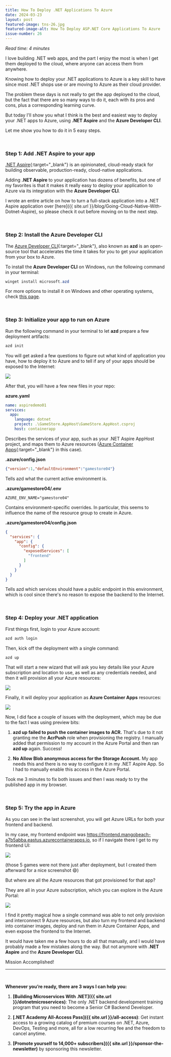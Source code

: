 ```yaml
---
title: How To Deploy .NET Applications To Azure
date: 2024-03-23
layout: post
featured-image: tns-26.jpg
featured-image-alt: How To Deploy ASP.NET Core Applications To Azure
issue-number: 26
---
```


*Read time: 4 minutes*

I love building .NET web apps, and the part I enjoy the most is when I get them deployed to the cloud, where anyone can access them from anywhere.

Knowing how to deploy your .NET applications to Azure is a key skill to have since most .NET shops use or are moving to Azure as their cloud provider.

The problem these days is not really to get the app deployed to the cloud, but the fact that there are so many ways to do it, each with its pros and cons, plus a corresponding learning curve.

But today I'll show you what I think is the best and easiest way to deploy your .NET apps to Azure, using **.NET Aspire** and the **Azure Developer CLI**.

Let me show you how to do it in 5 easy steps.

<br/>

### **Step 1: Add .NET Aspire to your app**
[.NET Aspire](https://learn.microsoft.com/dotnet/aspire/get-started/aspire-overview){:target="_blank"} is an opinionated, cloud-ready stack for building observable, production-ready, cloud-native applications.

Adding **.NET Aspire** to your application has dozens of benefits, but one of my favorites is that it makes it really easy to deploy your application to Azure via its integration with the **Azure Developer CLI**.

I wrote an entire article on how to turn a full-stack application into a .NET Aspire application over [here]({{ site.url }}/blog/Going-Cloud-Native-With-Dotnet-Aspire), so please check it out before moving on to the next step.

<br/>

### **Step 2: Install the Azure Developer CLI**
The [Azure Developer CLI](https://learn.microsoft.com/azure/developer/azure-developer-cli/overview){:target="_blank"}, also known as **azd** is an open-source tool that accelerates the time it takes for you to get your application from your box to Azure.

To install the **Azure Developer CLI** on Windows, run the following command in your terminal:

```powershell
winget install microsoft.azd
```

For more options to install it on Windows and other operating systems, check [this page](https://learn.microsoft.com/azure/developer/azure-developer-cli/install-azd).

<br/>

### **Step 3: Initialize your app to run on Azure**
Run the following command in your terminal to let **azd** prepare a few deployment artifacts:

```powershell
azd init
```

You will get asked a few questions to figure out what kind of application you have, how to deploy it to Azure and to tell if any of your apps should be exposed to the Internet:

![](/assets/images/azd-init.jpg)

After that, you will have a few new files in your repo:

**azure.yaml**

```yaml
name: aspiredemo01
services:  
  app:
    language: dotnet
    project: .\GameStore.AppHost\GameStore.AppHost.csproj
    host: containerapp
```

Describes the services of your app, such as your .NET Aspire AppHost project, and maps them to Azure resources ([Azure Container Apps](https://learn.microsoft.com/azure/container-apps/overview){:target="_blank"} in this case).

**.azure/config.json**

```json
{"version":1,"defaultEnvironment":"gamestore04"}
```

Tells azd what the current active environment is.

**.azure/gamestore04/.env**

```env
AZURE_ENV_NAME="gamestore04"
```

Contains environment-specific overrides. In particular, this seems to influence the name of the resource group to create in Azure.

**.azure/gamestore04/config.json**

```json
{
  "services": {
    "app": {
      "config": {
        "exposedServices": [
          "frontend"
        ]
      }
    }
  }
}
```

Tells azd which services should have a public endpoint in this environment, which is cool since there's no reason to expose the backend to the Internet.

<br/>

### **Step 4: Deploy your .NET application**
First things first, login to your Azure account:

```powershell
azd auth login
```

Then, kick off the deployment with a single command:

```powershell
azd up
```

That will start a new wizard that will ask you key details like your Azure subscription and location to use, as well as any credentials needed, and then it will provision all your Azure resources:

![](/assets/images/azd-up-01.png)

Finally, it will deploy your application as **Azure Container Apps** resources:

![](/assets/images/azd-up-02.png)

Now, I did face a couple of issues with the deployment, which may be due to the fact I was using preview bits:

1. **azd up failed to push the container images to ACR.** That's due to it not granting me the **AcrPush** role when provisioning the registry. I manually added that permission to my account in the Azure Portal and then ran **azd up** again. Success!

2. **No Allow Blob anonymous access for the Storage Account.** My app needs this and there is no way to configure it in my .NET Aspire App. So I had to manually enable this access in the Azure Portal.

Took me 3 minutes to fix both issues and then I was ready to try the published app in my browser.

<br/>

### **Step 5: Try the app in Azure**
As you can see in the last screenshot, you will get Azure URLs for both your frontend and backend. 

In my case, my frontend endpoint was https://frontend.mangobeach-a7b5abba.eastus.azurecontainerapps.io, so if I navigate there I get to my frontend UI:

![](/assets/images/azd-deployed.jpg)

(those 5 games were not there just after deployment, but I created them afterward for a nice screenshot 😄)

But where are all the Azure resources that got provisioned for that app? 

They are all in your Azure subscription, which you can explore in the Azure Portal:

![](/assets/images/azd-azure-portal.jpg)

I find it pretty magical how a single command was able to not only provision and interconnect 9 Azure resources, but also turn my frontend and backend into container images, deploy and run them in Azure Container Apps, and even expose the frontend to the Internet.

It would have taken me a few hours to do all that manually, and I would have probably made a few mistakes along the way. But not anymore with **.NET Aspire** and the **Azure Developer CLI**.

Mission Accomplished!

---

<br/>

**Whenever you’re ready, there are 3 ways I can help you:**

1. **[​Building Microservices With .NET]({{ site.url }}/dotnetmicroservices)**:​ The only .NET backend development training program that you need to become a Senior C# Backend Developer.

2. **[.NET Academy All-Access Pass]({{ site.url }}/all-access)**: Get instant access to a growing catalog of premium courses on .NET, Azure, DevOps, Testing and more, all for a low recurring fee and the freedom to cancel anytime. 

3. **[Promote yourself to 14,000+ subscribers]({{ site.url }}/sponsor-the-newsletter)** by sponsoring this newsletter.